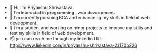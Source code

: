 - 👋 Hi, I’m Priyanshu Shrivastava.
- 👀 I’m interested in programming , web development.
- 🌱 I’m currently pursuing BCA and enhanceing my skills in field of web development.
- 💞️ I’m a student and working on minor projects to improve my skills and test my skills in field of web development.
- 📫 you can reach me through my linkedin URL- https://www.linkedin.com/in/priyanshu-shrivastava-23170b226

<!---
Priyanshu4002/Priyanshu4002 is a ✨ special ✨ repository because its `README.md` (this file) appears on your GitHub profile.
You can click the Preview link to take a look at your changes.
--->
